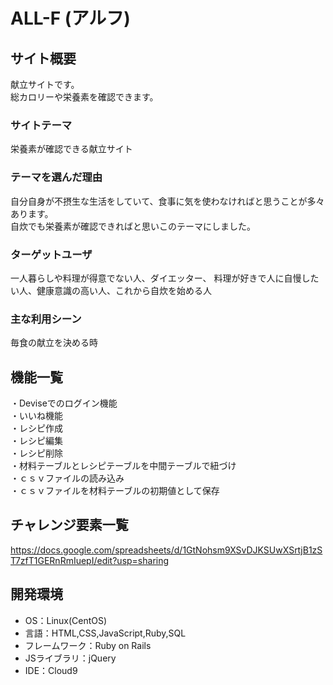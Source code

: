 # ALL-F (アルフ) 

## サイト概要
献立サイトです。<br>
総カロリーや栄養素を確認できます。<br>


### サイトテーマ
栄養素が確認できる献立サイト<br>


### テーマを選んだ理由
自分自身が不摂生な生活をしていて、食事に気を使わなければと思うことが多々あります。<br>
自炊でも栄養素が確認できればと思いこのテーマにしました。


### ターゲットユーザ
一人暮らしや料理が得意でない人、ダイエッター、
料理が好きで人に自慢したい人、健康意識の高い人、これから自炊を始める人


### 主な利用シーン
毎食の献立を決める時


## 機能一覧
・Deviseでのログイン機能<br>
・いいね機能<br>
・レシピ作成<br>
・レシピ編集<br>
・レシピ削除<br>
・材料テーブルとレシピテーブルを中間テーブルで紐づけ<br>
・ｃｓｖファイルの読み込み<br>
・ｃｓｖファイルを材料テーブルの初期値として保存<br>


## チャレンジ要素一覧
https://docs.google.com/spreadsheets/d/1GtNohsm9XSvDJKSUwXSrtjB1zST7zfT1GERnRmIuepI/edit?usp=sharing


## 開発環境
- OS：Linux(CentOS)
- 言語：HTML,CSS,JavaScript,Ruby,SQL
- フレームワーク：Ruby on Rails
- JSライブラリ：jQuery
- IDE：Cloud9

